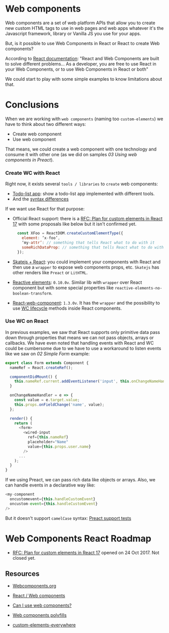 # Web components

Web components are a set of web platform APIs that allow you to create new custom HTML tags to use in web pages and web apps whatever it's the Javascript framework, library or Vanilla JS you use for your apps.

But, is it possible to use Web Components in React or React to create Web components?

According to [React documentation](https://reactjs.org/docs/web-components.html): "React and Web Components are built to solve different problems... As a developer, you are free to use React in your Web Components, or to use Web Components in React or both"

We could start to play with some simple examples to know limitations about that.

# Conclusions

When we are working with `web components` (naming too `custom-elements`) we have to think about two different ways:

- Create web component
- Use web component

That means, we could create a web component with one technology and consume it with other one (as we did on samples _03 Using web components in Preact_).

### Create WC with React

Right now, it exists several `tools / libraries` to `create` web components:

- [Todo-list app](https://wc-todo.firebaseapp.com/): show a todo-list app implemented with different tools.
- And the [syntax differences](https://github.com/shprink/web-components-todo#-syntax-differences)

If we want use React for that purpose:

- Official React support: there is a [RFC: Plan for custom elements in React 17](https://github.com/facebook/react/issues/11347) with some proposals like below but it isn't confirmed yet.

  ```javascript
    const XFoo = ReactDOM.createCustomElementType({
      element: ‘x-foo’,
      ‘my-attr’: // something that tells React what to do with it
      someRichDataProp: // something that tells React what to do with it
    });
  ```

- [Skatejs + React](https://skatejs.netlify.com/renderers/with-react): you could implement your components with React and then use a `wrapper` to expose web components props, etc. `Skatejs` has other renders like `Preact` or `LitHTML`.

- [Reactive elements](https://github.com/PixelsCommander/ReactiveElements): `0.10.0v`. Similar lib with `wrapper` over React component but with some special properties like `reactive-elements-no-boolean-transform`.

- [React-web-component](https://github.com/spring-media/react-web-component): `1.3.0v`. It has the `wrapper` and the possibility to use [WC lifecycle](https://developer.mozilla.org/en-US/docs/Web/Web_Components/Using_custom_elements#Using_the_lifecycle_callbacks) methods inside React components.

### Use WC on React

In previous examples, we saw that React supports only primitive data pass down through properties that means we can not pass objects, arrays or callbacks. We have even noted that handling events with React and WC could be cumbersome due to we have to use a workaround to listen events like we saw on _02 Simple Form_ example:

```javascript
export class Form extends Component {
  nameRef = React.createRef();

  componentDidMount() {
    this.nameRef.current.addEventListener('input', this.onChangeNameHandler);
  }

  onChangeNameHandler = e => {
    const value = e.target.value;
    this.props.onFieldChange('name', value);
  };

  render() {
    return (
      <form>
        <wired-input
          ref={this.nameRef}
          placeholder="Name"
          value={this.props.user.name}
        />
      ...
    );
  }
}
```

If we using Preact, we can pass rich data like objects or arrays. Also, we can handle events in a declarative way like:

```javascript
<my-component
  oncustomevent={this.handleCustomEvent}
  oncustom-event={this.handleCustomEvent}
/>
```

But it doesn't support `camelCase` syntax: [Preact support tests](https://custom-elements-everywhere.com/libraries/preact/results/results.html)

# Web Components React Roadmap

- [RFC: Plan for custom elements in React 17](https://github.com/facebook/react/issues/11347) opened on 24 Oct 2017. Not closed yet.

## Resources

- [Webcomponents.org](https://www.webcomponents.org)

- [React / Web components](https://reactjs.org/docs/web-components.html)

- [Can I use web components?](https://caniuse.com/#search=web%20components)

- [Web components polyfills](https://github.com/webcomponents/webcomponentsjs)

- [custom-elements-everywhere](https://custom-elements-everywhere.com/)

```

```
